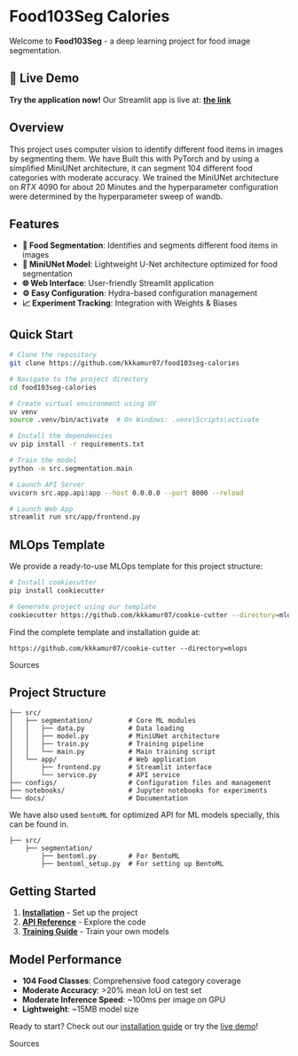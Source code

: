 # Food103Seg Calories

Welcome to **Food103Seg** - a deep learning project for food image segmentation.

## 🚀 Live Demo

**Try the application now!** Our Streamlit app is live at: [**the link**](https://segmentation-frontend-289925381630.us-central1.run.app/)

## Overview

This project uses computer vision to identify different food items in images by segmenting them. We have Built this with PyTorch and by using a simplified MiniUNet architecture, it can segment 104 different food categories with moderate accuracy. We trained the MiniUNet architecture on *RTX* 4090 for about 20 Minutes and the hyperparameter configuration were determined by the hyperparameter sweep of wandb.

## Features

- **🍕 Food Segmentation**: Identifies and segments different food items in images
- **🧠 MiniUNet Model**: Lightweight U-Net architecture optimized for food segmentation
- **🌐 Web Interface**: User-friendly Streamlit application
- **⚙️ Easy Configuration**: Hydra-based configuration management
- **📈 Experiment Tracking**: Integration with Weights & Biases

## Quick Start

```bash
# Clone the repository
git clone https://github.com/kkkamur07/food103seg-calories

# Navigate to the project directory
cd food103seg-calories

# Create virtual environment using UV
uv venv
source .venv/bin/activate  # On Windows: .venv\Scripts\activate

# Install the dependencies
uv pip install -r requirements.txt

# Train the model
python -m src.segmentation.main

# Launch API Server
uvicorn src.app.api:app --host 0.0.0.0 --port 8000 --reload

# Launch Web App
streamlit run src/app/frontend.py
```

## MLOps Template

We provide a ready-to-use MLOps template for this project structure:

```bash
# Install cookiecutter
pip install cookiecutter

# Generate project using our template
cookiecutter https://github.com/kkkamur07/cookie-cutter --directory=mlops
```

Find the complete template and installation guide at:
```
https://github.com/kkkamur07/cookie-cutter --directory=mlops
```

Sources


## Project Structure

```
├── src/
│   ├── segmentation/         # Core ML modules
│   │   ├── data.py           # Data loading
│   │   ├── model.py          # MiniUNet architecture
│   │   ├── train.py          # Training pipeline
│   │   └── main.py           # Main training script
│   └── app/                  # Web application
│       ├── frontend.py       # Streamlit interface
│       └── service.py        # API service
├── configs/                  # Configuration files and management
├── notebooks/                # Jupyter notebooks for experiments
└── docs/                     # Documentation
```

We have also used `bentoML` for optimized API for ML models specially, this can be found in.
```
├── src/
    ├── segmentation/
        ├── bentoml.py        # For BentoML
        ├── bentoml_setup.py  # For setting up BentoML

```
## Getting Started

1. **[Installation](installation.md)** - Set up the project
2. **[API Reference](source/data.md)** - Explore the code
3. **[Training Guide](source/training.md)** - Train your own models

## Model Performance

- **104 Food Classes**: Comprehensive food category coverage
- **Moderate Accuracy**: >20% mean IoU on test set
- **Moderate Inference Speed**: ~100ms per image on GPU
- **Lightweight**: ~15MB model size

Ready to start? Check out our [installation guide](installation.md) or try the [live demo]((https://segmentation-frontend-289925381630.us-central1.run.app/))!

Sources
